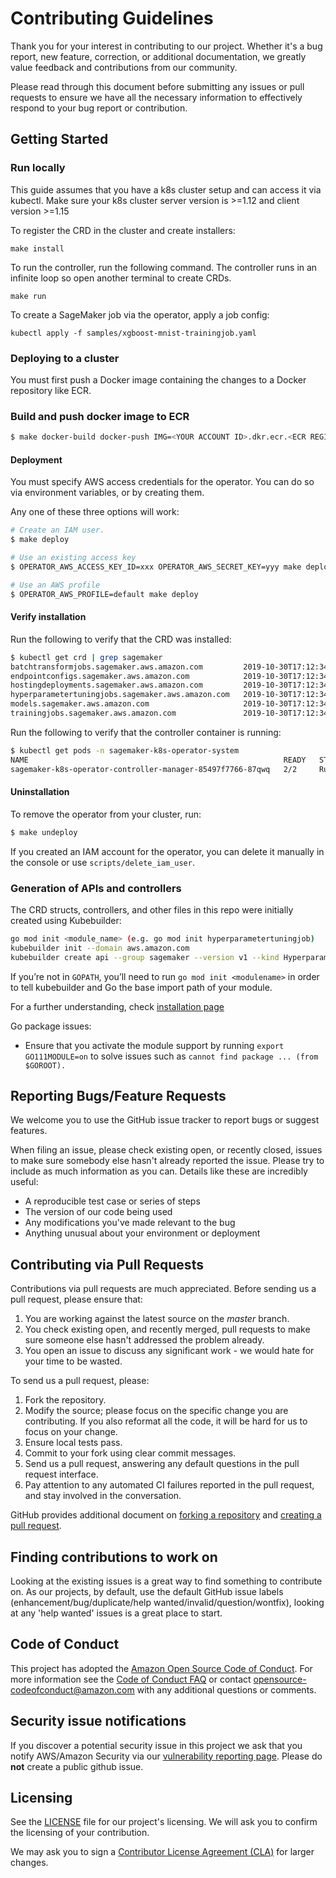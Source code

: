 # Contributing Guidelines

Thank you for your interest in contributing to our project. Whether it's a bug report, new feature, correction, or additional
documentation, we greatly value feedback and contributions from our community.

Please read through this document before submitting any issues or pull requests to ensure we have all the necessary
information to effectively respond to your bug report or contribution.

## Getting Started
### Run locally
This guide assumes that you have a k8s cluster setup and can access it via kubectl.
Make sure your k8s cluster server version is >=1.12 and client version >=1.15

To register the CRD in the cluster and create installers:
```
make install
```

To run the controller, run the following command. The controller runs in an infinite loop so open another terminal to create CRDs.
```
make run 
```

To create a SageMaker job via the operator, apply a job config:
```
kubectl apply -f samples/xgboost-mnist-trainingjob.yaml
```

### Deploying to a cluster

You must first push a Docker image containing the changes to a Docker repository like ECR.

### Build and push docker image to ECR

```bash
$ make docker-build docker-push IMG=<YOUR ACCOUNT ID>.dkr.ecr.<ECR REGION>.amazonaws.com/<ECR REPOSITORY>
```

#### Deployment

You must specify AWS access credentials for the operator. You can do so via environment variables, or by creating them.

Any one of these three options will work:
```bash
# Create an IAM user.
$ make deploy

# Use an existing access key
$ OPERATOR_AWS_ACCESS_KEY_ID=xxx OPERATOR_AWS_SECRET_KEY=yyy make deploy

# Use an AWS profile
$ OPERATOR_AWS_PROFILE=default make deploy
```

#### Verify installation

Run the following to verify that the CRD was installed:
```bash
$ kubectl get crd | grep sagemaker
batchtransformjobs.sagemaker.aws.amazon.com         2019-10-30T17:12:34Z
endpointconfigs.sagemaker.aws.amazon.com            2019-10-30T17:12:34Z
hostingdeployments.sagemaker.aws.amazon.com         2019-10-30T17:12:34Z
hyperparametertuningjobs.sagemaker.aws.amazon.com   2019-10-30T17:12:34Z
models.sagemaker.aws.amazon.com                     2019-10-30T17:12:34Z
trainingjobs.sagemaker.aws.amazon.com               2019-10-30T17:12:34Z
```

Run the following to verify that the controller container is running:
```bash
$ kubectl get pods -n sagemaker-k8s-operator-system
NAME                                                         READY   STATUS    RESTARTS   AGE
sagemaker-k8s-operator-controller-manager-85497f7766-87qwq   2/2     Running   0          50s
```

#### Uninstallation
To remove the operator from your cluster, run:

```bash
$ make undeploy
```

If you created an IAM account for the operator, you can delete it manually in the console or use `scripts/delete_iam_user`.

### Generation of APIs and controllers
The CRD structs, controllers, and other files in this repo were initially created using Kubebuilder:

```bash
go mod init <module_name> (e.g. go mod init hyperparametertuningjob)
kubebuilder init --domain aws.amazon.com
kubebuilder create api --group sagemaker --version v1 --kind HyperparameterTuningJob
```

If you’re not in `GOPATH`, you’ll need to run `go mod init <modulename>` in order to tell kubebuilder and Go the base import path of your module.

For a further understanding, check [installation page](https://book.kubebuilder.io/quick-start.html#installation)

Go package issues:
- Ensure that you activate the module support by running `export GO111MODULE=on` to solve issues such as `cannot find package ... (from $GOROOT).`

## Reporting Bugs/Feature Requests

We welcome you to use the GitHub issue tracker to report bugs or suggest features.

When filing an issue, please check existing open, or recently closed, issues to make sure somebody else hasn't already
reported the issue. Please try to include as much information as you can. Details like these are incredibly useful:

* A reproducible test case or series of steps
* The version of our code being used
* Any modifications you've made relevant to the bug
* Anything unusual about your environment or deployment


## Contributing via Pull Requests
Contributions via pull requests are much appreciated. Before sending us a pull request, please ensure that:

1. You are working against the latest source on the *master* branch.
2. You check existing open, and recently merged, pull requests to make sure someone else hasn't addressed the problem already.
3. You open an issue to discuss any significant work - we would hate for your time to be wasted.

To send us a pull request, please:

1. Fork the repository.
2. Modify the source; please focus on the specific change you are contributing. If you also reformat all the code, it will be hard for us to focus on your change.
3. Ensure local tests pass.
4. Commit to your fork using clear commit messages.
5. Send us a pull request, answering any default questions in the pull request interface.
6. Pay attention to any automated CI failures reported in the pull request, and stay involved in the conversation.

GitHub provides additional document on [forking a repository](https://help.github.com/articles/fork-a-repo/) and
[creating a pull request](https://help.github.com/articles/creating-a-pull-request/).


## Finding contributions to work on
Looking at the existing issues is a great way to find something to contribute on. As our projects, by default, use the default GitHub issue labels (enhancement/bug/duplicate/help wanted/invalid/question/wontfix), looking at any 'help wanted' issues is a great place to start.


## Code of Conduct
This project has adopted the [Amazon Open Source Code of Conduct](https://aws.github.io/code-of-conduct).
For more information see the [Code of Conduct FAQ](https://aws.github.io/code-of-conduct-faq) or contact
opensource-codeofconduct@amazon.com with any additional questions or comments.


## Security issue notifications
If you discover a potential security issue in this project we ask that you notify AWS/Amazon Security via our [vulnerability reporting page](http://aws.amazon.com/security/vulnerability-reporting/). Please do **not** create a public github issue.


## Licensing

See the [LICENSE](LICENSE) file for our project's licensing. We will ask you to confirm the licensing of your contribution.

We may ask you to sign a [Contributor License Agreement (CLA)](http://en.wikipedia.org/wiki/Contributor_License_Agreement) for larger changes.
